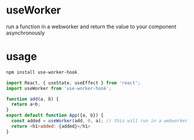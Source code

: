 <h1>useWorker</h1>

run a function in a webworker and return the value to your component asynchronously

<h1> usage </h1>

```bash
npm install use-worker-hook
```

```js
import React, { useState, useEffect } from 'react';
import useWorker from 'use-worker-hook';

function add(a, b) {
  return a+b;
}
export default function App({a, b}) {
  const added = useWorker(add, 0, a); // this will run in a webworker
  return <h1>added: {added}</h1>
}
```
